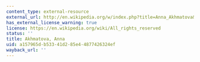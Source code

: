 ```yaml
---
content_type: external-resource
external_url: http://en.wikipedia.org/w/index.php?title=Anna_Akhmatova&oldid=64264377
has_external_license_warning: true
license: https://en.wikipedia.org/wiki/All_rights_reserved
status: ''
title: Akhmatova, Anna
uid: a157965d-b533-41d2-85e4-4877426324ef
wayback_url: ''
---
```

